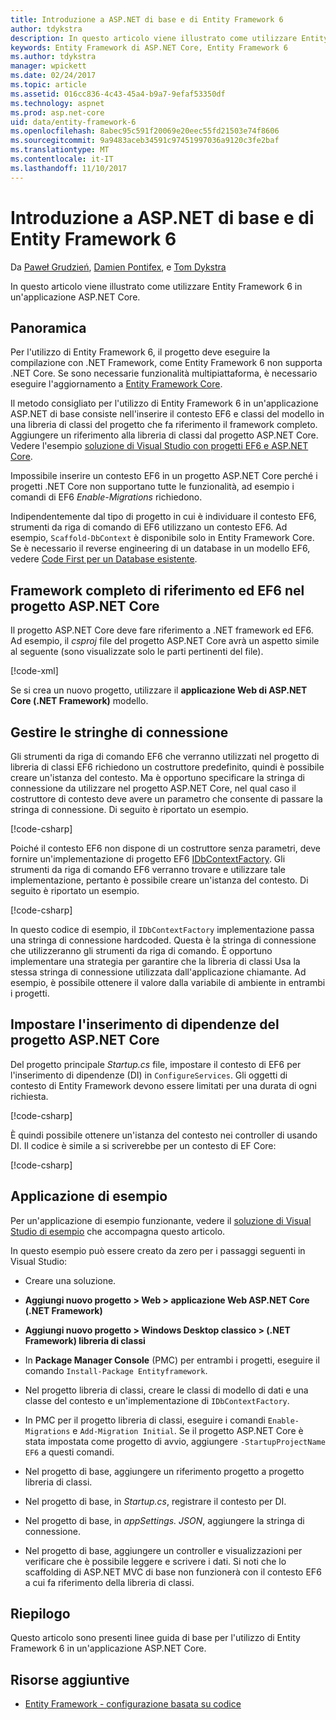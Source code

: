 ```yaml
---
title: Introduzione a ASP.NET di base e di Entity Framework 6
author: tdykstra
description: In questo articolo viene illustrato come utilizzare Entity Framework 6 in un'applicazione ASP.NET Core.
keywords: Entity Framework di ASP.NET Core, Entity Framework 6
ms.author: tdykstra
manager: wpickett
ms.date: 02/24/2017
ms.topic: article
ms.assetid: 016cc836-4c43-45a4-b9a7-9efaf53350df
ms.technology: aspnet
ms.prod: asp.net-core
uid: data/entity-framework-6
ms.openlocfilehash: 8abec95c591f20069e20eec55fd21503e74f8606
ms.sourcegitcommit: 9a9483aceb34591c97451997036a9120c3fe2baf
ms.translationtype: MT
ms.contentlocale: it-IT
ms.lasthandoff: 11/10/2017
---
```

# <a name="getting-started-with-aspnet-core-and-entity-framework-6"></a>Introduzione a ASP.NET di base e di Entity Framework 6

Da [Paweł Grudzień](https://github.com/pgrudzien12), [Damien Pontifex](https://github.com/DamienPontifex), e [Tom Dykstra](https://github.com/tdykstra)

In questo articolo viene illustrato come utilizzare Entity Framework 6 in un'applicazione ASP.NET Core.

## <a name="overview"></a>Panoramica

Per l'utilizzo di Entity Framework 6, il progetto deve eseguire la compilazione con .NET Framework, come Entity Framework 6 non supporta .NET Core. Se sono necessarie funzionalità multipiattaforma, è necessario eseguire l'aggiornamento a [Entity Framework Core](https://docs.microsoft.com/ef/).

Il metodo consigliato per l'utilizzo di Entity Framework 6 in un'applicazione ASP.NET di base consiste nell'inserire il contesto EF6 e classi del modello in una libreria di classi del progetto che fa riferimento il framework completo. Aggiungere un riferimento alla libreria di classi dal progetto ASP.NET Core. Vedere l'esempio [soluzione di Visual Studio con progetti EF6 e ASP.NET Core](https://github.com/aspnet/Docs/tree/master/aspnetcore/data/entity-framework-6/sample/).

Impossibile inserire un contesto EF6 in un progetto ASP.NET Core perché i progetti .NET Core non supportano tutte le funzionalità, ad esempio i comandi di EF6 *Enable-Migrations* richiedono.

Indipendentemente dal tipo di progetto in cui è individuare il contesto EF6, strumenti da riga di comando di EF6 utilizzano un contesto EF6. Ad esempio, `Scaffold-DbContext` è disponibile solo in Entity Framework Core. Se è necessario il reverse engineering di un database in un modello EF6, vedere [Code First per un Database esistente](https://msdn.microsoft.com/jj200620).

## <a name="reference-full-framework-and-ef6-in-the-aspnet-core-project"></a>Framework completo di riferimento ed EF6 nel progetto ASP.NET Core

Il progetto ASP.NET Core deve fare riferimento a .NET framework ed EF6. Ad esempio, il *csproj* file del progetto ASP.NET Core avrà un aspetto simile al seguente (sono visualizzate solo le parti pertinenti del file).

[!code-xml[](entity-framework-6/sample/MVCCore/MVCCore.csproj?range=3-9&highlight=2)]

Se si crea un nuovo progetto, utilizzare il **applicazione Web di ASP.NET Core (.NET Framework)** modello.

## <a name="handle-connection-strings"></a>Gestire le stringhe di connessione

Gli strumenti da riga di comando EF6 che verranno utilizzati nel progetto di libreria di classi EF6 richiedono un costruttore predefinito, quindi è possibile creare un'istanza del contesto. Ma è opportuno specificare la stringa di connessione da utilizzare nel progetto ASP.NET Core, nel qual caso il costruttore di contesto deve avere un parametro che consente di passare la stringa di connessione. Di seguito è riportato un esempio.

[!code-csharp[](entity-framework-6/sample/EF6/SchoolContext.cs?name=snippet_Constructor)]

Poiché il contesto EF6 non dispone di un costruttore senza parametri, deve fornire un'implementazione di progetto EF6 [IDbContextFactory](https://msdn.microsoft.com/library/hh506876). Gli strumenti da riga di comando EF6 verranno trovare e utilizzare tale implementazione, pertanto è possibile creare un'istanza del contesto. Di seguito è riportato un esempio.

[!code-csharp[](entity-framework-6/sample/EF6/SchoolContextFactory.cs?name=snippet_IDbContextFactory)]

In questo codice di esempio, il `IDbContextFactory` implementazione passa una stringa di connessione hardcoded. Questa è la stringa di connessione che utilizzeranno gli strumenti da riga di comando. È opportuno implementare una strategia per garantire che la libreria di classi Usa la stessa stringa di connessione utilizzata dall'applicazione chiamante. Ad esempio, è possibile ottenere il valore dalla variabile di ambiente in entrambi i progetti.

## <a name="set-up-dependency-injection-in-the-aspnet-core-project"></a>Impostare l'inserimento di dipendenze del progetto ASP.NET Core

Del progetto principale *Startup.cs* file, impostare il contesto di EF6 per l'inserimento di dipendenze (DI) in `ConfigureServices`. Gli oggetti di contesto di Entity Framework devono essere limitati per una durata di ogni richiesta.

[!code-csharp[](entity-framework-6/sample/MVCCore/Startup.cs?name=snippet_ConfigureServices&highlight=5)]

È quindi possibile ottenere un'istanza del contesto nei controller di usando DI. Il codice è simile a si scriverebbe per un contesto di EF Core:

[!code-csharp[](entity-framework-6/sample/MVCCore/Controllers/StudentsController.cs?name=snippet_ContextInController)]

## <a name="sample-application"></a>Applicazione di esempio

Per un'applicazione di esempio funzionante, vedere il [soluzione di Visual Studio di esempio](https://github.com/aspnet/Docs/tree/master/aspnetcore/data/entity-framework-6/sample/) che accompagna questo articolo.

In questo esempio può essere creato da zero per i passaggi seguenti in Visual Studio:

* Creare una soluzione.

* **Aggiungi nuovo progetto > Web > applicazione Web ASP.NET Core (.NET Framework)**

* **Aggiungi nuovo progetto > Windows Desktop classico > (.NET Framework) libreria di classi**

* In **Package Manager Console** (PMC) per entrambi i progetti, eseguire il comando `Install-Package Entityframework`.

* Nel progetto libreria di classi, creare le classi di modello di dati e una classe del contesto e un'implementazione di `IDbContextFactory`.

* In PMC per il progetto libreria di classi, eseguire i comandi `Enable-Migrations` e `Add-Migration Initial`. Se il progetto ASP.NET Core è stata impostata come progetto di avvio, aggiungere `-StartupProjectName EF6` a questi comandi.

* Nel progetto di base, aggiungere un riferimento progetto a progetto libreria di classi.

* Nel progetto di base, in *Startup.cs*, registrare il contesto per DI.

* Nel progetto di base, in *appSettings. JSON*, aggiungere la stringa di connessione.

* Nel progetto di base, aggiungere un controller e visualizzazioni per verificare che è possibile leggere e scrivere i dati. Si noti che lo scaffolding di ASP.NET MVC di base non funzionerà con il contesto EF6 a cui fa riferimento della libreria di classi.

## <a name="summary"></a>Riepilogo

Questo articolo sono presenti linee guida di base per l'utilizzo di Entity Framework 6 in un'applicazione ASP.NET Core.

## <a name="additional-resources"></a>Risorse aggiuntive

* [Entity Framework - configurazione basata su codice](https://msdn.microsoft.com/data/jj680699.aspx)
